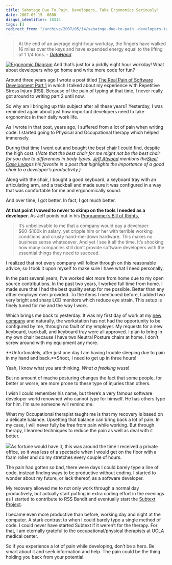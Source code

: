 ```yaml
---
title: Sabotage Due To Pain. Developers, Take Ergonomics Seriously!
date: 2007-05-15 -0800
disqus_identifier: 18314
tags: []
redirect_from: "/archive/2007/05/14/sabatoge-due-to-pain.-developers-take-ergonomics-seriously.aspx/"
---
```


> At the end of an average eight-hour workday, the fingers have walked
> 16 miles over the keys and have expended energy equal to the lifting
> of 1 1/4 tons. -
> *[DataHand](http://www.datahand.com/overview/dhsolution.htm "Datahand Overview")*

[![Ergonomic
Diagram](https://haacked.com/images/haacked_com/WindowsLiveWriter/TakeErgonomicsSeriously_27E9/ergonomics_thumb%5B2%5D.jpg)](https://haacked.com/images/haacked_com/WindowsLiveWriter/TakeErgonomicsSeriously_27E9/ergonomics%5B6%5D.jpg "ergonomic diagram")
And that’s just for a piddly eight hour workday! What about developers
who go home and write more code for fun?

Around three years ago I wrote a post titled [The Real Pain of Software
Development Part
1](https://haacked.com/archive/2004/06/10/The-Real-Pain-Of-Software-Development-1.aspx "The Real Pain of Software Development")
in which I talked about my experience with Repetitive Stress Injury
(RSI). Because of the pain of typing at that time, I never really got
around to writing part 2 until now.

So why am I bringing up this subject after all these years? Yesterday, I
was reminded again about just how important developers need to take
ergonomics in their daily work life.

As I wrote in that post, years ago, I suffered from a lot of pain when
writing code. I started going to Physical and Occupational therapy which
helped immensely.

During that time I went out and bought the [best
chair](http://www.igoergo.com/ "Best Chair") I could find, despite the
high cost. (*Note that the best chair for me might not be the best chair
for you due to differences in body types. [Jeff
Atwood](http://codinghorror.com/ "Jeff’s Blog") mentions the*[*Steel
Case
Leap*](http://www.igoergo.com/ "A developer’s second most important asset")*as
his favorite in a post that highlights the importance of a good chair to
a developer’s productivity.)*

Along with the chair, I bought a good keyboard, a keyboard tray with an
articulating arm, and a trackball and made sure it was configured in a
way that was comfortable for me and ergonomically sound.

And over time, I got better. In fact, I got much better.

**At that point I vowed to never to skimp on the tools I needed as a
developer.** As Jeff points out in his [Programmer’s Bill of
Rights](http://www.codinghorror.com/blog/archives/000666.html "The Programmer’s Bill of Rights"),

> It’s unbelievable to me that a company would pay a developer
> \$60-\$100k in salary, yet cripple him or her with terrible working
> conditions and crusty hand-me-down hardware. This makes no business
> sense whatsoever. And yet I see it all the time. It’s shocking how
> many companies still don’t provide software developers with the
> essential things they need to succeed.

I realized that not every company will follow through on this reasonable
advice, so I took it upon myself to make sure I have what I need
personally.

In the past several years, I’ve worked alot more from home due to my
open source contributions. In the past two years, I worked full time
from home. I made sure that I had the best quality setup for me
possible. Better than any other employer ever provided. To the items I
mentioned before, I added two very bright and sharp LCD monitors which
reduce eye strain. This setup is finely tuned for me and the way I work.

Which brings me back to yesterday. It was my first day of work at my
[new company](http://koders.com/ "Koders") and naturally, the
workstation has not had the opportunity to be configured by me, through
no fault of my employer. My requests for a new keyboard, trackball, and
keyboard tray were all approved. I plan to bring in my own chair because
I have two Neutral Posture chairs at home. I don’t screw around with my
equipment any more.

**Unfortunately, after just one day I am having trouble sleeping due to
pain in my hand and back.**Shoot, I need to get up in three hours!

Yeah, I know what you are thinking. *What a freaking wuss*!

But no amount of macho posturing changes the fact that some people, for
better or worse, are more prone to these type of injuries than others.

I wish I could remember his name, but there’s a very famous software
developer world renowned who cannot type for himself. He has others type
for him. I’m sure someone will remind me.

What my Occupational therapist taught me is that my recovery is based on
a delicate balance. Upsetting that balance can bring back a lot of pain.
In my case, I will never fully be free from pain while working. But
through therapy, I learned techniques to reduce the pain as well as deal
with it better.

[![](https://haacked.com/images/haacked_com/WindowsLiveWriter/TakeErgonomicsSeriously_27E9/FOAMrollerFullRound_thumb%5B1%5D.jpg)](https://haacked.com/images/haacked_com/WindowsLiveWriter/TakeErgonomicsSeriously_27E9/FOAMrollerFullRound%5B3%5D.jpg)As
fortune would have it, this was around the time I received a private
office, so it was less of a spectacle when I would get on the floor with
a foam roller and do my stretches every couple of hours.

The pain had gotten so bad, there were days I could barely type a line
of code, instead finding ways to be productive without coding. I started
to wonder about my future, or lack thereof, as a software developer.

My recovery allowed me to not only work through a normal day
productively, but actually start putting in extra coding effort in the
evenings as I started to contribute to RSS Bandit and eventually start
the [Subtext
Project](http://subtextproject.com/ "Subtext Project Website").

I became even more productive than before, working day and night at the
computer. A stark contrast to when I could barely type a single method
of code. I could never have started Subtext if it weren’t for the
therapy. For that, I am eternally grateful to the occupational/physical
therapists at UCLA medical center.

So if you experience a lot of pain while developing, don’t be a hero. Be
smart about it and seek information and help. The pain could be the
thing holding you back from your potential.

